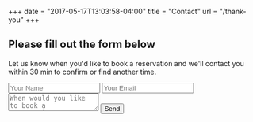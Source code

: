 +++
date = "2017-05-17T13:03:58-04:00"
title = "Contact"
url = "/thank-you"
+++

## Please fill out the form below

Let us know when you'd like to book a reservation and we'll contact you within 30 min to confirm or find another time.

<form name="reservation" action="thank-you" netlify>
  <input type="text" placeholder="Your Name" name="name">
  <input type="email" placeholder="Your Email" name="email">
  <textarea name="message" placeholder="When would you like to book a reservation?"></textarea>
  <button>Send</button>
</form>
